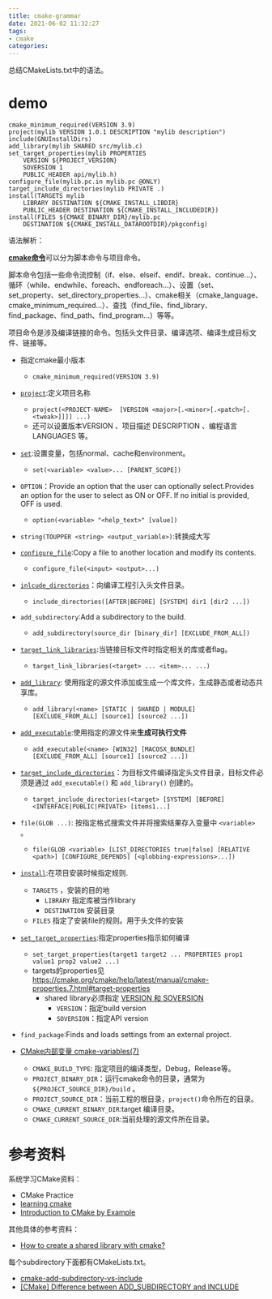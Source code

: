 ```yaml
---
title: cmake-grammar
date: 2021-06-02 11:32:27
tags:
- cmake
categories:
---
```


总结CMakeLists.txt中的语法。  

<!--more-->



# demo

```
cmake_minimum_required(VERSION 3.9)
project(mylib VERSION 1.0.1 DESCRIPTION "mylib description")
include(GNUInstallDirs)
add_library(mylib SHARED src/mylib.c)
set_target_properties(mylib PROPERTIES
    VERSION ${PROJECT_VERSION}
    SOVERSION 1
    PUBLIC_HEADER api/mylib.h)
configure_file(mylib.pc.in mylib.pc @ONLY)
target_include_directories(mylib PRIVATE .)
install(TARGETS mylib
    LIBRARY DESTINATION ${CMAKE_INSTALL_LIBDIR}
    PUBLIC_HEADER DESTINATION ${CMAKE_INSTALL_INCLUDEDIR})
install(FILES ${CMAKE_BINARY_DIR}/mylib.pc
    DESTINATION ${CMAKE_INSTALL_DATAROOTDIR}/pkgconfig)
```

语法解析：  

[**cmake命令**](https://cmake.org/cmake/help/v3.19/manual/cmake-commands.7.html)可以分为脚本命令与项目命令。  

脚本命令包括一些命令流控制（if、else、elseif、endif、break、continue...）、循环（while、endwhile、foreach、endforeach...）、设置（set、set_property、set_directory_properties...）、cmake相关（cmake_language、cmake_minimum_required...）、查找（find_file、find_library、find_package、find_path、find_program...）等等。  

项目命令是涉及编译链接的命令。包括头文件目录、编译选项、编译生成目标文件、链接等。  

+ 指定cmake最小版本
    +  `cmake_minimum_required(VERSION 3.9)`
+ [`project`](https://cmake.org/cmake/help/v3.19/command/project.html):定义项目名称
    - `project(<PROJECT-NAME>  [VERSION <major>[.<minor>[.<patch>[.<tweak>]]]] ...)`
    - 还可以设置版本VERSION 、项目描述 DESCRIPTION 、编程语言 LANGUAGES 等。
+ [`set`](https://cmake.org/cmake/help/v3.19/command/set.html):设置变量，包括normal、cache和environment。  
    - `set(<variable> <value>... [PARENT_SCOPE])`
+ `OPTION`：Provide an option that the user can optionally select.Provides an option for the user to select as ON or OFF. If no initial <value> is provided, OFF is used. 
    - `option(<variable> "<help_text>" [value])`
+ `string(TOUPPER <string> <output_variable>)`:转换成大写
+ [`configure_file`](https://cmake.org/cmake/help/v3.19/command/configure_file.html):Copy a file to another location and modify its contents.
    - `configure_file(<input> <output>...)`
+ [`inlcude_directories`](https://cmake.org/cmake/help/v3.19/command/include_directories.html)：向编译工程引入头文件目录。 
    - `include_directories([AFTER|BEFORE] [SYSTEM] dir1 [dir2 ...])`
+ `add_subdirectory`:Add a subdirectory to the build.
    - `add_subdirectory(source_dir [binary_dir] [EXCLUDE_FROM_ALL])`
+ [`target_link_libraries`](https://cmake.org/cmake/help/v3.19/command/target_link_libraries.html):当链接目标文件时指定相关的库或者flag。
    - `target_link_libraries(<target> ... <item>... ...)`
+ [`add_library`](https://cmake.org/cmake/help/v3.19/command/add_library.html#command:add_library): 使用指定的源文件添加或生成一个库文件，生成静态或者动态共享库。  
    - `add_library(<name> [STATIC | SHARED | MODULE] [EXCLUDE_FROM_ALL] [source1] [source2 ...])`
+ [`add_executable`](https://cmake.org/cmake/help/v3.19/command/add_executable.html#command:add_executable):使用指定的源文件来**生成可执行文件**
    - `add_executable(<name> [WIN32] [MACOSX_BUNDLE] [EXCLUDE_FROM_ALL] [source1] [source2 ...])`
+ [`target_include_directories`](https://cmake.org/cmake/help/v3.19/command/target_include_directories.html)：为目标文件编译指定头文件目录，目标文件必须是通过 `add_executable()` 和 `add_library()` 创建的。  
    * `target_include_directories(<target> [SYSTEM] [BEFORE] <INTERFACE|PUBLIC|PRIVATE> [items1...]`
+ `file(GLOB ...)`: 按指定格式搜索文件并将搜索结果存入变量中 `<variable>` 。
    - `file(GLOB <variable> [LIST_DIRECTORIES true|false] [RELATIVE <path>] [CONFIGURE_DEPENDS] [<globbing-expressions>...])`
+ [`install`](https://cmake.org/cmake/help/v3.19/command/install.html):在项目安装时候指定规则.
    - `TARGETS` ，安装的目的地
        + `LIBRARY` 指定库被当作library
        + `DESTINATION` 安装目录
    - `FILES` 指定了安装file的规则。用于头文件的安装  
+ [`set_target_properties`](https://cmake.org/cmake/help/v3.19/command/set_target_properties.html):指定properties指示如何编译  
    - `set_target_properties(target1 target2 ... PROPERTIES prop1 value1 prop2 value2 ...)`
    - targets的properties见<https://cmake.org/cmake/help/latest/manual/cmake-properties.7.html#target-properties>
        + shared library必须指定 [VERSION 和 SOVERSION](https://cmake.org/cmake/help/latest/prop_tgt/VERSION.html)
            - `VERSION`：指定build version
            - `SOVERSION`：指定API version
+ `find_package`:Finds and loads settings from an external project.

+ [CMake内部变量 cmake-variables(7)](https://cmake.org/cmake/help/latest/manual/cmake-variables.7.html)  
    * `CMAKE_BUILD_TYPE`: 指定项目的编译类型，Debug，Release等。
    * `PROJECT_BINARY_DIR`：运行cmake命令的目录，通常为 `${PROJECT_SOURCE_DIR}/build` 。
    * `PROJECT_SOURCE_DIR`：当前工程的根目录，`project()`命令所在的目录。
    * `CMAKE_CURRENT_BINARY_DIR`:target 编译目录。
    * `CMAKE_CURRENT_SOURCE_DIR`:当前处理的源文件所在目录。

# 参考资料

系统学习CMake资料：  

+ CMake Practice
+ [learning cmake](https://github.com/Akagi201/learning-cmake)  
+ [Introduction to CMake by Example](http://derekmolloy.ie/hello-world-introductions-to-cmake/)  

其他具体的参考资料：  

+ [How to create a shared library with cmake?](https://stackoverflow.com/questions/17511496/how-to-create-a-shared-library-with-cmake/45843676#45843676)  

每个subdirectory下面都有CMakeLists.txt。  

+ [cmake-add-subdirectory-vs-include](https://stackoverflow.com/a/48510440)  
+ [[CMake] Difference between ADD_SUBDIRECTORY and INCLUDE](https://cmake.org/pipermail/cmake/2007-November/017897.html)  